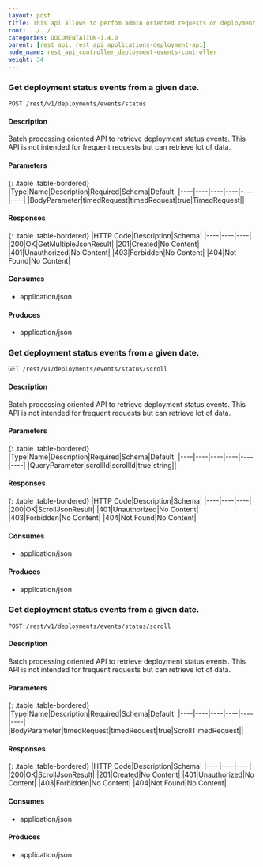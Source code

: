 ```yaml
---
layout: post
title: This api allows to perfom admin oriented requests on deployment events.
root: ../../
categories: DOCUMENTATION-1.4.0
parent: [rest_api, rest_api_applications-deployment-api]
node_name: rest_api_controller_deployment-events-controller
weight: 34
---
```


### Get deployment status events from a given date.
```
POST /rest/v1/deployments/events/status
```

#### Description

Batch processing oriented API to retrieve deployment status events. This API is not intended for frequent requests but can retrieve lot of data.

#### Parameters

{: .table .table-bordered}
|Type|Name|Description|Required|Schema|Default|
|----|----|----|----|----|----|
|BodyParameter|timedRequest|timedRequest|true|TimedRequest||


#### Responses

{: .table .table-bordered}
|HTTP Code|Description|Schema|
|----|----|----|
|200|OK|GetMultipleJsonResult|
|201|Created|No Content|
|401|Unauthorized|No Content|
|403|Forbidden|No Content|
|404|Not Found|No Content|


#### Consumes

* application/json

#### Produces

* application/json

### Get deployment status events from a given date.
```
GET /rest/v1/deployments/events/status/scroll
```

#### Description

Batch processing oriented API to retrieve deployment status events. This API is not intended for frequent requests but can retrieve lot of data.

#### Parameters

{: .table .table-bordered}
|Type|Name|Description|Required|Schema|Default|
|----|----|----|----|----|----|
|QueryParameter|scrollId|scrollId|true|string||


#### Responses

{: .table .table-bordered}
|HTTP Code|Description|Schema|
|----|----|----|
|200|OK|ScrollJsonResult|
|401|Unauthorized|No Content|
|403|Forbidden|No Content|
|404|Not Found|No Content|


#### Consumes

* application/json

#### Produces

* application/json

### Get deployment status events from a given date.
```
POST /rest/v1/deployments/events/status/scroll
```

#### Description

Batch processing oriented API to retrieve deployment status events. This API is not intended for frequent requests but can retrieve lot of data.

#### Parameters

{: .table .table-bordered}
|Type|Name|Description|Required|Schema|Default|
|----|----|----|----|----|----|
|BodyParameter|timedRequest|timedRequest|true|ScrollTimedRequest||


#### Responses

{: .table .table-bordered}
|HTTP Code|Description|Schema|
|----|----|----|
|200|OK|ScrollJsonResult|
|201|Created|No Content|
|401|Unauthorized|No Content|
|403|Forbidden|No Content|
|404|Not Found|No Content|


#### Consumes

* application/json

#### Produces

* application/json

